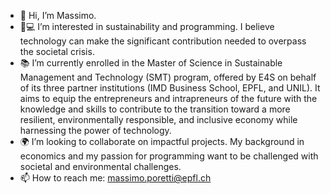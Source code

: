 - 👋 Hi, I’m Massimo.
- 🌱💻 I’m interested in sustainability and programming. I believe technology can make the significant contribution needed to overpass the societal crisis.
- 📚 I’m currently enrolled in the Master of Science in Sustainable Management and Technology (SMT) program, offered by E4S on behalf of its three partner institutions (IMD Business School, EPFL, and UNIL). It aims to equip the entrepreneurs and intrapreneurs of the future with the knowledge and skills to contribute to the transition toward a more resilient, environmentally responsible, and inclusive economy while harnessing the power of technology.
- 🌍 I’m looking to collaborate on impactful projects. My background in economics and my passion for programming want to be challenged with societal and environmental challenges.
- 📫 How to reach me: massimo.poretti@epfl.ch

<!---
Mastro1/Mastro1 is a ✨ special ✨ repository because its `README.md` (this file) appears on your GitHub profile.
You can click the Preview link to take a look at your changes.
--->
